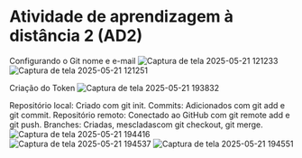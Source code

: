 ﻿# Atividade de aprendizagem à distância 2 (AD2)
Configurando o Git nome e e-mail
![Captura de tela 2025-05-21 121233](https://github.com/user-attachments/assets/147591fe-85f9-45bf-8ebc-e65c6a85d7a5)
![Captura de tela 2025-05-21 121251](https://github.com/user-attachments/assets/c73533b0-809b-4b91-be3c-59a400af7f80)


Criação do Token
![Captura de tela 2025-05-21 193832](https://github.com/user-attachments/assets/a315edd9-7a13-4647-8a40-4f0998f0d4d8)

Repositório local: Criado com git init.
Commits: Adicionados com git add e git commit.
Repositório remoto: Conectado ao GitHub com git remote add e git push.
Branches: Criadas, mescladascom git checkout, git merge.
![Captura de tela 2025-05-21 194416](https://github.com/user-attachments/assets/033c0cde-dd8e-46fe-b38a-fc0bbe280eab)
![Captura de tela 2025-05-21 194537](https://github.com/user-attachments/assets/3d49faa4-d5bf-4002-9ea1-c87a3252d110)
![Captura de tela 2025-05-21 194551](https://github.com/user-attachments/assets/18ebf47c-60ea-47ec-a39b-8d45870b931f)
